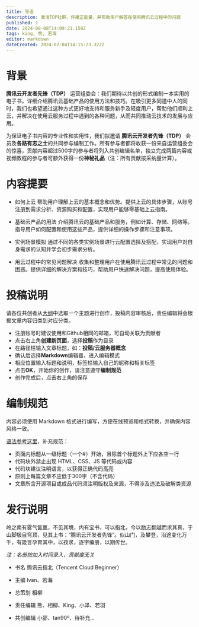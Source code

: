 ```yaml
---
title: 导语
description: 激活TDP社群，传播正能量，并帮助用户解答在使用腾讯云过程中的问题
published: 1
date: 2024-08-08T14:09:21.158Z
tags: king, 熊, 若海
editor: markdown
dateCreated: 2024-07-04T14:15:23.322Z
---
```


# 背景

**腾讯云开发者先锋（TDP）** 运营组委会：我们期待以共创的形式编制一本实用的电子书，详细介绍腾讯云基础产品的使用方法和技巧。在吸引更多同道中人的同时，我们也希望通过这种方式更好地支持和服务新手及轻度用户，帮助他们顺利上云，并解决在使用云服务过程中遇到的各种问题，从而共同推动云技术的发展与应用。

为保证电子书内容的专业性和实用性，我们拟邀请 **腾讯云开发者先锋（TDP）** 会员及**各路有志之士**的共同参与编制工作。所有参与者都将收获一份来自运营组委会的惊喜，贡献内容超过500字的参与者将列入共创编辑名单，独立完成两篇内容或视频教程的参与者可额外获得一份**神秘礼品**（注：所有贡献按采纳量计算）。

# 内容提要

- 如何上云
帮助用户理解上云的基本概念和优势。提供上云的具体步骤，从账号注册到需求分析、资源购买和配置，实现用户能够零基础上云指南。

- 基础云产品的用法
介绍腾讯云的基础产品和服务，例如计算、存储、网络等。指导用户如何配置和使用这些产品，提供详细的操作步骤和注意事项。

- 实例场景模拟
通过不同的各类实例场景进行云配置选择及搭配，实现用户对自身需求的认知并学会初步需求分析。

- 用云过程中的常见问题解决
收集和整理用户在使用腾讯云过程中常见的问题和困惑。提供详细的解决方案和技巧，帮助用户快速解决问题，提高使用体验。

# 投稿说明

请各位共创者从[大纲](/zh/大纲)中选取一个主题进行创作，投稿内容审核后，责任编辑将会根据文章内容归类到对应分类。

- 注册账号时建议使用和Github相同的邮箱，可自动关联为贡献者
- 点击右上角**创建新页面**，选择**投稿**作为目录
- 在路径栏输入文章标题，如：**投稿/云服务器概念**
- 确认后选择**Markdown**编辑器，进入编辑模式
- 相应位置输入标题和说明，标签栏输入自己的昵称和相关标签
- 点击**OK**，开始你的创作，请注意遵守**编制规范**
- 创作完成后，点击右上角的保存

# 编制规范

内容必须使用 Markdown 格式进行编写，方便在线预览和格式转换，并确保内容风格一致。

[语法参考这里](https://docs.requarks.io/editors/markdown)，补充规范：

- 页面内标题从一级标题（一个#）开始，且除首个标题外上下应各空一行
- 代码块外禁止出现 HTML、CSS、JS 等代码或内容
- 代码块建议注明语言，以获得正确代码高亮
- 原则上每篇文章不应低于300字（不含代码）
- 文章所含开源项目或成品代码须注明版权及来源，不得涉及违法及破解类资源

# 发行说明

岭之南有雾气氤氲，不见其境，内有宝书，可以指北，今以励志翻越而求其真，于山脚极目穹顶，见其上书：“腾讯云开发者先锋”。似山门，及攀登，沿途变化万千，有箴言孕育其中，以孜求，逐字编册，以期传世。

*注：名册按加入时间录入，贡献度无关*

- 书名
腾讯云指北（Tencent Cloud Beginner）

- 主编
lvan、若海

- 总策划
相柳

- 责任编辑
熊、相柳、King、小泽、若羽

- 共创编辑
小邵、tan90º、待补充...
